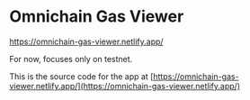 # Omnichain Gas Viewer
https://omnichain-gas-viewer.netlify.app/

For now, focuses only on testnet.

This is the source code for the app at [https://omnichain-gas-viewer.netlify.app/](https://omnichain-gas-viewer.netlify.app/)
